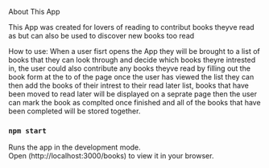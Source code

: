 About This App

This App was created for lovers of reading to contribut books theyve read as but can also be used to discover new books too read

How to use:
When a user fisrt opens the App they will be brought to a list of books that they can look through and decide which 
books theyre intrested in, the user could also contribute any books theyve read by filling out the book form at the to of the page
 once the user has viewed the list they can then add the books of their intrest to their read later list, books that have been moved 
 to read later will be displayed on a seprate page then the user can mark the book as complted once finished and all of the books that have been completed will be 
 stored together.



### `npm start`

Runs the app in the development mode.\
Open (http://localhost:3000/books) to view it in your browser.

